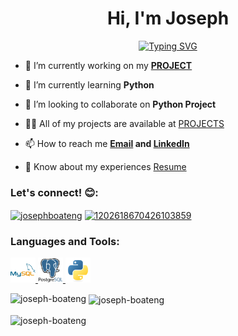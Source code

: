 <h1 align="center">Hi, I'm Joseph</h1>

<p align="center">
  <a href="https://git.io/typing-svg">
    <img src="https://readme-typing-svg.herokuapp.com?font=Fira+Code&size=28&duration=6000&pause=200&color=35B7F1&width=550&height=45&lines=I'm+a+Data+Analyst+;+IT+Enthusiast+;" alt="Typing SVG">
  </a>
</p>


- 🔭 I’m currently working on my **[PROJECT](https://github.com/Joseph-Boateng/DATA-ANALYTICS-PROJECTS)**

- 🌱 I’m currently learning **Python**

- 👯 I’m looking to collaborate on **Python Project**

- 👨‍💻 All of my projects are available at [PROJECTS](https://github.com/Joseph-Boateng/DATA-ANALYTICS-PROJECTS)

- 📫 How to reach me **[Email](mailto:ajenimboateng221@gmail.com) and [LinkedIn](linkedin.com/in/josephboateng)**

- 📄 Know about my experiences [Resume](https://rb.gy/kzxip9)

<h3 align="left">Let's connect! 😊:</h3>
<p align="left">
<a href="https://linkedin.com/in/josephboateng" target="blank"><img align="center" src="https://raw.githubusercontent.com/rahuldkjain/github-profile-readme-generator/master/src/images/icons/Social/linked-in-alt.svg" alt="josephboateng" height="30" width="40" /></a>
<a href="https://discord.gg/1202618670426103859" target="blank"><img align="center" src="https://raw.githubusercontent.com/rahuldkjain/github-profile-readme-generator/master/src/images/icons/Social/discord.svg" alt="1202618670426103859" height="30" width="40" /></a>
</p>

<h3 align="left">Languages and Tools:</h3>
<p align="left"> <a href="https://www.mysql.com/" target="_blank" rel="noreferrer"> <img src="https://raw.githubusercontent.com/devicons/devicon/master/icons/mysql/mysql-original-wordmark.svg" alt="mysql" width="40" height="40"/> </a> <a href="https://www.postgresql.org" target="_blank" rel="noreferrer"> <img src="https://raw.githubusercontent.com/devicons/devicon/master/icons/postgresql/postgresql-original-wordmark.svg" alt="postgresql" width="40" height="40"/> </a> <a href="https://www.python.org" target="_blank" rel="noreferrer"> <img src="https://raw.githubusercontent.com/devicons/devicon/master/icons/python/python-original.svg" alt="python" width="40" height="40"/> </a> </p>
<p><img align="left" src="https://github-readme-stats.vercel.app/api/top-langs?username=joseph-boateng&show_icons=true&locale=en&layout=compact" alt="joseph-boateng" /></p>

<p>&nbsp;<img align="center" src="https://github-readme-stats.vercel.app/api?username=joseph-boateng&show_icons=true&locale=en" alt="joseph-boateng" /></p>

<p><img align="center" src="https://github-readme-streak-stats.herokuapp.com/?user=joseph-boateng&" alt="joseph-boateng" /></p>
